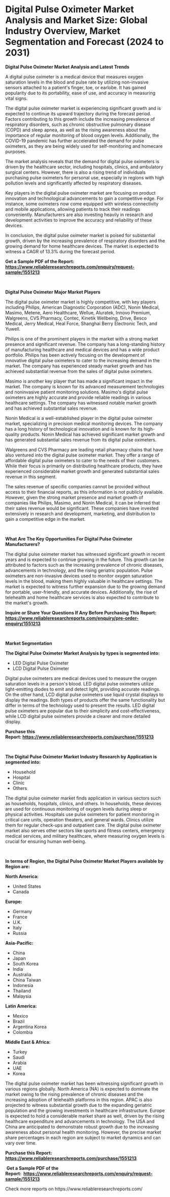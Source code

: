 <p><h1>Digital Pulse Oximeter Market Analysis and Market Size: Global Industry Overview, Market Segmentation and Forecast (2024 to 2031)</h1></p><p><strong>Digital Pulse Oximeter Market Analysis and Latest Trends</strong></p>
<p><p>A digital pulse oximeter is a medical device that measures oxygen saturation levels in the blood and pulse rate by utilizing non-invasive sensors attached to a patient's finger, toe, or earlobe. It has gained popularity due to its portability, ease of use, and accuracy in measuring vital signs. </p><p>The digital pulse oximeter market is experiencing significant growth and is expected to continue its upward trajectory during the forecast period. Factors contributing to this growth include the increasing prevalence of respiratory disorders, such as chronic obstructive pulmonary disease (COPD) and sleep apnea, as well as the rising awareness about the importance of regular monitoring of blood oxygen levels. Additionally, the COVID-19 pandemic has further accelerated the demand for pulse oximeters, as they are being widely used for self-monitoring and homecare purposes.</p><p>The market analysis reveals that the demand for digital pulse oximeters is driven by the healthcare sector, including hospitals, clinics, and ambulatory surgical centers. However, there is also a rising trend of individuals purchasing pulse oximeters for personal use, especially in regions with high pollution levels and significantly affected by respiratory diseases.</p><p>Key players in the digital pulse oximeter market are focusing on product innovation and technological advancements to gain a competitive edge. For instance, some oximeters now come equipped with wireless connectivity and mobile applications, allowing patients to track their readings conveniently. Manufacturers are also investing heavily in research and development activities to improve the accuracy and reliability of these devices.</p><p>In conclusion, the digital pulse oximeter market is poised for substantial growth, driven by the increasing prevalence of respiratory disorders and the growing demand for home healthcare devices. The market is expected to witness a CAGR of 13.3% during the forecast period.</p></p>
<p><strong>Get a Sample PDF of the Report:&nbsp; <a href="https://www.reliableresearchreports.com/enquiry/request-sample/1551213">https://www.reliableresearchreports.com/enquiry/request-sample/1551213</a></strong></p>
<p>&nbsp;</p>
<p><strong>Digital Pulse Oximeter Major Market Players</strong></p>
<p><p>The digital pulse oximeter market is highly competitive, with key players including Philips, American Diagnostic Corporation (ADC), Nonin Medical, Masimo, Metene, Aero Healthcare, Wellue, Aluratek, Innovo Premium, Walgreens, CVS Pharmacy, Contec, Kinetik Wellbeing, Drive, Besco Medical, Jerry Medical, Heal Force, Shanghai Berry Electronic Tech, and Yuwell.</p><p>Philips is one of the prominent players in the market with a strong market presence and significant revenue. The company has a long-standing history of manufacturing healthcare and medical devices and has a wide product portfolio. Philips has been actively focusing on the development of innovative digital pulse oximeters to cater to the increasing demand in the market. The company has experienced steady market growth and has achieved substantial revenue from the sales of digital pulse oximeters.</p><p>Masimo is another key player that has made a significant impact in the market. The company is known for its advanced measurement technologies and noninvasive patient monitoring solutions. Masimo's digital pulse oximeters are highly accurate and provide reliable readings in various healthcare settings. The company has witnessed notable market growth and has achieved substantial sales revenue.</p><p>Nonin Medical is a well-established player in the digital pulse oximeter market, specializing in precision medical monitoring devices. The company has a long history of technological innovation and is known for its high-quality products. Nonin Medical has achieved significant market growth and has generated substantial sales revenue from its digital pulse oximeters.</p><p>Walgreens and CVS Pharmacy are leading retail pharmacy chains that have also ventured into the digital pulse oximeter market. They offer a range of affordable digital pulse oximeters to cater to the needs of their customers. While their focus is primarily on distributing healthcare products, they have experienced considerable market growth and generated substantial sales revenue in this segment.</p><p>The sales revenue of specific companies cannot be provided without access to their financial reports, as this information is not publicly available. However, given the strong market presence and market growth of companies like Philips, Masimo, and Nonin Medical, it can be inferred that their sales revenue would be significant. These companies have invested extensively in research and development, marketing, and distribution to gain a competitive edge in the market.</p></p>
<p>&nbsp;</p>
<p><strong>What Are The Key Opportunities For Digital Pulse Oximeter Manufacturers?</strong></p>
<p><p>The digital pulse oximeter market has witnessed significant growth in recent years and is expected to continue growing in the future. This growth can be attributed to factors such as the increasing prevalence of chronic diseases, advancements in technology, and the rising geriatric population. Pulse oximeters are non-invasive devices used to monitor oxygen saturation levels in the blood, making them highly valuable in healthcare settings. The market is expected to witness further expansion due to the growing demand for portable, user-friendly, and accurate devices. Additionally, the rise of telehealth and home healthcare services is also expected to contribute to the market's growth.</p></p>
<p><strong>Inquire or Share Your Questions If Any Before Purchasing This Report: <a href="https://www.reliableresearchreports.com/enquiry/pre-order-enquiry/1551213">https://www.reliableresearchreports.com/enquiry/pre-order-enquiry/1551213</a></strong></p>
<p>&nbsp;</p>
<p><strong>Market Segmentation</strong></p>
<p><strong>The Digital Pulse Oximeter Market Analysis by types is segmented into:</strong></p>
<p><ul><li>LED Digital Pulse Oximeter</li><li>LCD Digital Pulse Oximeter</li></ul></p>
<p><p>Digital pulse oximeters are medical devices used to measure the oxygen saturation levels in a person's blood. LED digital pulse oximeters utilize light-emitting diodes to emit and detect light, providing accurate readings. On the other hand, LCD digital pulse oximeters use liquid crystal displays to display the readings. Both types of products offer the same functionality but differ in terms of the technology used to present the results. LED digital pulse oximeters are popular due to their simplicity and cost-effectiveness, while LCD digital pulse oximeters provide a clearer and more detailed display.</p></p>
<p><strong>Purchase this Report:&nbsp;<a href="https://www.reliableresearchreports.com/purchase/1551213">https://www.reliableresearchreports.com/purchase/1551213</a></strong></p>
<p>&nbsp;</p>
<p><strong>The Digital Pulse Oximeter Market Industry Research by Application is segmented into:</strong></p>
<p><ul><li>Household</li><li>Hospital</li><li>Clinic</li><li>Others</li></ul></p>
<p><p>The digital pulse oximeter market finds application in various sectors such as households, hospitals, clinics, and others. In households, these devices are used for continuous monitoring of oxygen levels during sleep or physical activities. Hospitals use pulse oximeters for patient monitoring in critical care units, operation theaters, and general wards. Clinics utilize them for regular check-ups and outpatient care. The digital pulse oximeter market also serves other sectors like sports and fitness centers, emergency medical services, and military healthcare, where measuring oxygen levels is crucial for ensuring human well-being.</p></p>
<p>&nbsp;</p>
<p><strong>In terms of Region, the Digital Pulse Oximeter Market Players available by Region are:</strong></p>
<p>
    <p> <strong> North America: </strong>
        <ul>
            <li>United States</li>
            <li>Canada</li>
        </ul>
        </p> 
    <p> <strong> Europe: </strong>
        <ul>
            <li>Germany</li>
            <li>France</li>
            <li>U.K.</li>
            <li>Italy</li>
            <li>Russia</li>
        </ul>
        </p> 
    <p> <strong> Asia-Pacific: </strong>
        <ul>
            <li>China</li>
            <li>Japan</li>
            <li>South Korea</li>
            <li>India</li>
            <li>Australia</li>
            <li>China Taiwan</li>
            <li>Indonesia</li>
            <li>Thailand</li>
            <li>Malaysia</li>
        </ul>
        </p> 
    <p> <strong> Latin America: </strong>
        <ul>
            <li>Mexico</li>
            <li>Brazil</li>
            <li>Argentina Korea</li>
            <li>Colombia</li>
        </ul>
        </p> 
    <p> <strong> Middle East & Africa: </strong>
        <ul>
            <li>Turkey</li>
            <li>Saudi</li>
            <li>Arabia</li>
            <li>UAE</li>
            <li>Korea</li>
        </ul>
    </p>
    </p>
<p><p>The digital pulse oximeter market has been witnessing significant growth in various regions globally. North America (NA) is expected to dominate the market owing to the rising prevalence of chronic diseases and the increasing adoption of telehealth platforms in this region. APAC is also projected to witness substantial growth due to the expanding geriatric population and the growing investments in healthcare infrastructure. Europe is expected to hold a considerable market share as well, driven by the rising healthcare expenditure and advancements in technology. The USA and China are anticipated to demonstrate robust growth due to the increasing awareness about personal health monitoring. However, the precise market share percentages in each region are subject to market dynamics and can vary over time.</p></p>
<p><strong>Purchase this Report: <a href="https://www.reliableresearchreports.com/purchase/1551213">https://www.reliableresearchreports.com/purchase/1551213</a></strong></p>
<p>&nbsp;<strong>Get a Sample PDF of the Report:&nbsp;&nbsp;<a href="https://www.reliableresearchreports.com/enquiry/request-sample/1551213">https://www.reliableresearchreports.com/enquiry/request-sample/1551213</a></strong></p>
<p><strong></strong></p>
<p>Check more reports on https://www.reliableresearchreports.com/</p>